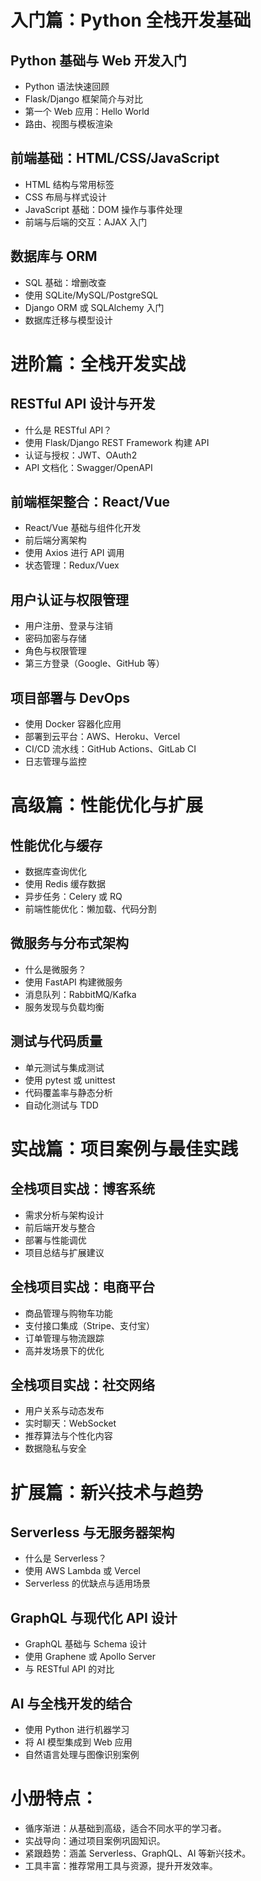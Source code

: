 # 入门篇：Python 全栈开发基础

## Python 基础与 Web 开发入门

- Python 语法快速回顾
- Flask/Django 框架简介与对比
- 第一个 Web 应用：Hello World
- 路由、视图与模板渲染

## 前端基础：HTML/CSS/JavaScript

- HTML 结构与常用标签
- CSS 布局与样式设计
- JavaScript 基础：DOM 操作与事件处理
- 前端与后端的交互：AJAX 入门

## 数据库与 ORM

- SQL 基础：增删改查
- 使用 SQLite/MySQL/PostgreSQL
- Django ORM 或 SQLAlchemy 入门
- 数据库迁移与模型设计

# 进阶篇：全栈开发实战

## RESTful API 设计与开发

- 什么是 RESTful API？
- 使用 Flask/Django REST Framework 构建 API
- 认证与授权：JWT、OAuth2
- API 文档化：Swagger/OpenAPI

## 前端框架整合：React/Vue

- React/Vue 基础与组件化开发
- 前后端分离架构
- 使用 Axios 进行 API 调用
- 状态管理：Redux/Vuex

## 用户认证与权限管理

- 用户注册、登录与注销
- 密码加密与存储
- 角色与权限管理
- 第三方登录（Google、GitHub 等）

## 项目部署与 DevOps

- 使用 Docker 容器化应用
- 部署到云平台：AWS、Heroku、Vercel
- CI/CD 流水线：GitHub Actions、GitLab CI
- 日志管理与监控

# 高级篇：性能优化与扩展

## 性能优化与缓存

- 数据库查询优化
- 使用 Redis 缓存数据
- 异步任务：Celery 或 RQ
- 前端性能优化：懒加载、代码分割

## 微服务与分布式架构

- 什么是微服务？
- 使用 FastAPI 构建微服务
- 消息队列：RabbitMQ/Kafka
- 服务发现与负载均衡

## 测试与代码质量

- 单元测试与集成测试
- 使用 pytest 或 unittest
- 代码覆盖率与静态分析
- 自动化测试与 TDD

# 实战篇：项目案例与最佳实践

## 全栈项目实战：博客系统

- 需求分析与架构设计
- 前后端开发与整合
- 部署与性能调优
- 项目总结与扩展建议

## 全栈项目实战：电商平台

- 商品管理与购物车功能
- 支付接口集成（Stripe、支付宝）
- 订单管理与物流跟踪
- 高并发场景下的优化

## 全栈项目实战：社交网络

- 用户关系与动态发布
- 实时聊天：WebSocket
- 推荐算法与个性化内容
- 数据隐私与安全

# 扩展篇：新兴技术与趋势

## Serverless 与无服务器架构

- 什么是 Serverless？
- 使用 AWS Lambda 或 Vercel
- Serverless 的优缺点与适用场景

## GraphQL 与现代化 API 设计

- GraphQL 基础与 Schema 设计
- 使用 Graphene 或 Apollo Server
- 与 RESTful API 的对比

## AI 与全栈开发的结合

- 使用 Python 进行机器学习
- 将 AI 模型集成到 Web 应用
- 自然语言处理与图像识别案例

# 小册特点：

- 循序渐进：从基础到高级，适合不同水平的学习者。
- 实战导向：通过项目案例巩固知识。
- 紧跟趋势：涵盖 Serverless、GraphQL、AI 等新兴技术。
- 工具丰富：推荐常用工具与资源，提升开发效率。
